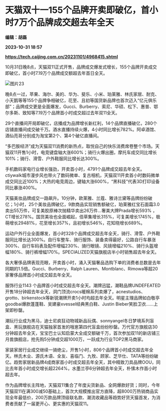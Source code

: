 # 天猫双十一155个品牌开卖即破亿，首小时7万个品牌成交超去年全天
**编辑：胡磊**

**2023-10-31 18:57**

**https://tech.caijing.com.cn/20231101/4968415.shtml**

10月31日晚8点，天猫双11正式开售，品牌成交爆发式增长，155个品牌开卖成交即破亿，首小时7.19万个品牌成交额超去年首日全天。

![图片23](https://img5.caijing.com.cn/2023/1101/1698777693864.png)

晚8点一过，苹果、海尔、美的、华为、斐乐、小米、珀莱雅、林氏家居、耐克、小天鹅等等155个品牌争相破亿，花至、且初等国货新品牌也首次迈入“亿元俱乐部”；品牌成交更是全面爆发，Gucci、Burberry、索尼、华硕、松下、惠普、鄂尔多斯、致知等7.19万个品牌首小时成交超过去年双11全天。

29个直播间开局即破亿，店播成为品牌增长新红利，14个品牌直播破亿，280个店铺直播间成交破千万。酒水直播持续火爆，4小时同比增长782%。阿卓酒馆、酒仙亮哥分别成为淘宝第2个、第4个破亿直播间。

“多巴胺经济”成为天猫双11消费的新热点，取悦自己的快乐消费席卷整个市场。天猫双11开售1小时，电竞键盘轴大涨600%；骑行火爆出圈，摩托车成交同比增长101%；骑行、滑雪、户外鞋服同比增长达300%。

手机数码家电行业增长强劲，开卖首小时，4791个品牌成交超去年全天。ctiywalk城市漫步风也带火了数码微单、复古相机，天猫双11开卖首小时数码微单成交同比近100%；大热的电竞周边，键轴大涨600%，“黑科技”代表3D打印设备同比暴涨400%。

天猫美妆品牌成交一路飙升。10分钟，欧莱雅、兰蔻、雅诗兰黛等品牌纷纷破亿；1小时，25个美妆品牌破亿，9款商品实现销售额破亿，珀莱雅红宝石面霜3.0 卖出55万件，可复美胶原棒次抛精华卖出26万件…奢美大牌Prada增长593% ，CT增长278%。国货美妆也全面崛起，佰草集增长315%，可复美增长1745%，极萌增长29481%，花至增长357%，且初增长546%，花知晓增长689%。

运动户外行业全面爆发，首小时328个品牌成交超去年全天，骑行、滑雪、户外鞋服同比增长达300%。自行车整车、骑行服饰、装备卖得最好，公路自行车暴涨300%、自行车码表及配件增幅230%、骑行眼镜、风镜增幅210%、骑行头盔增幅180%、骑行裤增幅170%。SPECIALIZED天猫旗舰店半小时销售超去年全天。

各大奢侈品牌表现亮眼，开卖首小时，涌入天猫奢品选购下单的消费者总数是去年同期的1.5倍。Gucci、Burberry、Ralph Lauren、Montblanc、Rimowa等超20家奢侈品牌首小时成交超去年全天。

服饰行业1143 个品牌首小时成交超去年全天。潮牌迅猛，潮鞋品牌UNDEFEATED开售18分钟超去年全天，洞门顶流crocs暖棉系列卖爆了，acnestudios、grotto、birkenstock等新锐潮牌开卖1小时均超去年全天。明星主理品牌如白敬亭goodbai爆款蓬蓬鞋、吴建豪xvessel经典黑白鞋、Justin Bieber笑脸卫衣……上架即秒罄。

潮玩行业成为黑马，迪士尼疯狂动物城新品玩偶、sonnyangel冬日梦境系列盲盒、黑玩旗舰店在天猫独家首发的哦崽第四代盲盒纷纷秒罄。万代官方旗舰店30分钟超去年全天，宝宝巴士认知启蒙大全成交额破千万，首次参加双11的新店铺三月兽旗舰店，抢先购5分钟成交超1000万，一跃成为行业TOP2黑马商家。

家装家居行业成交继续一骑绝尘，开售1小时，806个品牌首小时成交超去年全天。林氏木业、源氏木语、全友、喜临门、九牧、顾家、芝华仕、TATA等纷纷破亿。趋势家居新品牌4成商家首小时成交超去年全天，其中精致刀具品牌OOU，同比去年首小时成交增长超2264%，水墨兰亭6分钟超去年全天，朴愫木作首小时超去年。

作为品牌增长主阵地，天猫双11集合了年度尖货新品、全网爆款好货；同时，今年天猫双11在满300减50基础上，首次大规模推出官方直降，超8000万热销商品实现全年最低价，200万款品牌顶级联名款、潮流收藏品等趋势好货天猫首发，为消费者贡献了一届更开心、更实惠的天猫双11。